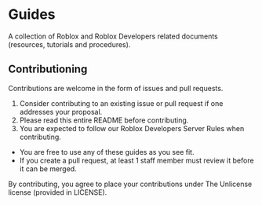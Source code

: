 # Guides
A collection of Roblox and Roblox Developers related documents (resources, tutorials and procedures).

## Contributioning
Contributions are welcome in the form of issues and pull requests.

1. Consider contributing to an existing issue or pull request if one addresses your proposal.
2. Please read this entire README before contributing.
3. You are expected to follow our Roblox Developers Server Rules when contributing.


- You are free to use any of these guides as you see fit.
- If you create a pull request, at least 1 staff member must review it before it can be merged.

By contributing, you agree to place your contributions under The Unlicense license (provided in LICENSE).
